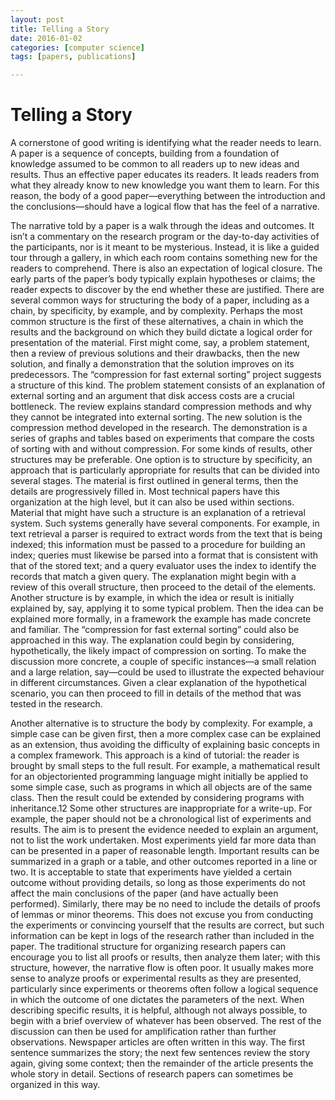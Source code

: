 ```yaml
---
layout: post
title: Telling a Story
date: 2016-01-02
categories: [computer science]
tags: [papers, publications]

---
```


# Telling a Story

A cornerstone of good writing is identifying what the reader needs to learn. A paper is a sequence of concepts, building from a foundation of knowledge assumed to be common to all readers up to new ideas and results. Thus an effective paper educates its readers. It leads readers from what they already know to new knowledge you want them to learn. For this reason, the body of a good paper—everything between the introduction and the conclusions—should have a logical flow that has the feel of a narrative.The narrative told by a paper is a walk through the ideas and outcomes. It isn’t a commentary on the research program or the day-to-day activities of the participants, nor is it meant to be mysterious. Instead, it is like a guided tour through a gallery, in which each room contains something new for the readers to comprehend. There is also an expectation of logical closure. The early parts of the paper’s body typically explain hypotheses or claims; the reader expects to discover by the end whether these are justified.There are several common ways for structuring the body of a paper, including as a chain, by specificity, by example, and by complexity. Perhaps the most common structure is the first of these alternatives, a chain in which the results and the background on which they build dictate a logical order for presentation of the material. First might come, say, a problem statement, then a review of previous solutions and their drawbacks, then the new solution, and finally a demonstration that the solution improves on its predecessors.The “compression for fast external sorting” project suggests a structure of this kind. The problem statement consists of an explanation of external sorting and an argument that disk access costs are a crucial bottleneck. The review explains standard compression methods and why they cannot be integrated into external sorting. The new solution is the compression method developed in the research. The demonstration is a series of graphs and tables based on experiments that compare the costs of sorting with and without compression.For some kinds of results, other structures may be preferable. One option is to structure by specificity, an approach that is particularly appropriate for results that can be divided into several stages. The material is first outlined in general terms, then the details are progressively filled in. Most technical papers have this organization at the high level, but it can also be used within sections.Material that might have such a structure is an explanation of a retrieval system. Such systems generally have several components. For example, in text retrieval a parser is required to extract words from the text that is being indexed; this information must be passed to a procedure for building an index; queries must likewise be parsed into a format that is consistent with that of the stored text; and a query evaluator uses the index to identify the records that match a given query. The explanation might begin with a review of this overall structure, then proceed to the detail of the elements.Another structure is by example, in which the idea or result is initially explained by, say, applying it to some typical problem. Then the idea can be explained more formally, in a framework the example has made concrete and familiar. The “compression for fast external sorting” could also be approached in this way. The explanation could begin by considering, hypothetically, the likely impact of compression on sorting. To make the discussion more concrete, a couple of specific instances—a small relation and a large relation, say—could be used to illustrate the expected behaviour in different circumstances. Given a clear explanation of the hypothetical scenario, you can then proceed to fill in details of the method that was tested in the research.
Another alternative is to structure the body by complexity. For example, a simple case can be given first, then a more complex case can be explained as an extension, thus avoiding the difficulty of explaining basic concepts in a complex framework. This approach is a kind of tutorial: the reader is brought by small steps to the full result. For example, a mathematical result for an objectoriented programming language might initially be applied to some simple case, such as programs in which all objects are of the same class. Then the result could be extended by considering programs with inheritance.12Some other structures are inappropriate for a write-up. For example, the paper should not be a chronological list of experiments and results. The aim is to present the evidence needed to explain an argument, not to list the work undertaken.Most experiments yield far more data than can be presented in a paper of reasonable length. Important results can be summarized in a graph or a table, and other outcomes reported in a line or two. It is acceptable to state that experiments have yielded a certain outcome without providing details, so long as those experiments do not affect the main conclusions of the paper (and have actually been performed). Similarly, there may be no need to include the details of proofs of lemmas or minor theorems. This does not excuse you from conducting the experiments or convincing yourself that the results are correct, but such information can be kept in logs of the research rather than included in the paper.The traditional structure for organizing research papers can encourage you to list all proofs or results, then analyze them later; with this structure, however, the narrative flow is often poor. It usually makes more sense to analyze proofs or experimental results as they are presented, particularly since experiments or theorems often follow a logical sequence in which the outcome of one dictates the parameters of the next.When describing specific results, it is helpful, although not always possible, to begin with a brief overview of whatever has been observed. The rest of the discussion can then be used for amplification rather than further observations. Newspaper articles are often written in this way. The first sentence summarizes the story; the next few sentences review the story again, giving some context; then the remainder of the article presents the whole story in detail. Sections of research papers can sometimes be organized in this way.